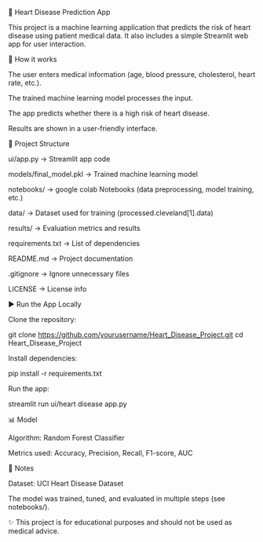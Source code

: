 💓 Heart Disease Prediction App

This project is a machine learning application that predicts the risk of heart disease using patient medical data.
It also includes a simple Streamlit web app for user interaction.

🚀 How it works

The user enters medical information (age, blood pressure, cholesterol, heart rate, etc.).

The trained machine learning model processes the input.

The app predicts whether there is a high risk of heart disease.

Results are shown in a user-friendly interface.

📂 Project Structure

ui/app.py → Streamlit app code

models/final_model.pkl → Trained machine learning model

notebooks/ → google colab Notebooks (data preprocessing, model training, etc.)

data/ → Dataset used for training (processed.cleveland[1].data)

results/ → Evaluation metrics and results

requirements.txt → List of dependencies

README.md → Project documentation

.gitignore → Ignore unnecessary files

LICENSE → License info

▶️ Run the App Locally

Clone the repository:

git clone https://github.com/yourusername/Heart_Disease_Project.git
cd Heart_Disease_Project


Install dependencies:

pip install -r requirements.txt


Run the app:

streamlit run ui/heart disease app.py

📊 Model

Algorithm: Random Forest Classifier

Metrics used: Accuracy, Precision, Recall, F1-score, AUC

📌 Notes

Dataset: UCI Heart Disease Dataset

The model was trained, tuned, and evaluated in multiple steps (see notebooks/).

✨ This project is for educational purposes and should not be used as medical advice.
